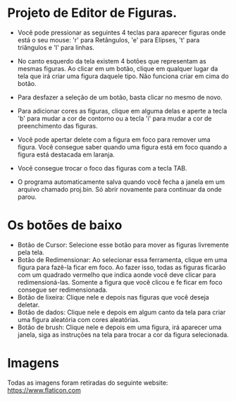 # Projeto de Editor de Figuras.

- Você pode pressionar as seguintes 4 teclas para aparecer figuras onde está o seu mouse:
'r' para Retângulos, 'e' para Elipses, 't' para triângulos e 'l' para linhas.

- No canto esquerdo da tela existem 4 botões que representam as mesmas figuras. Ao clicar em um botão, clique em qualquer lugar da tela que irá criar uma figura daquele tipo. Não funciona criar em cima do botão.

- Para desfazer a seleção de um botão, basta clicar no mesmo de novo.

- Para adicionar cores as figuras, clique em alguma delas e aperte a tecla 'b' para mudar a cor de contorno ou a tecla 'i' para mudar a cor de preenchimento das figuras.

- Você pode apertar delete com a figura em foco para remover uma figura.  Você consegue saber quando uma figura está em foco quando a figura está destacada em laranja.

- Você consegue trocar o foco das figuras com a tecla TAB.

- O programa automaticamente salva quando você fecha a janela em um arquivo chamado proj.bin. Só abrir novamente para continuar da onde parou.

# Os botões de baixo

- Botão de Cursor: Selecione esse botão para mover as figuras livremente pela tela.
- Botão de Redimensionar: Ao selecionar essa ferramenta, clique em uma figura para fazê-la ficar em foco. Ao fazer isso, todas as figuras ficarão com um quadrado vermelho que indica aonde você deve clicar para redimensioná-las. Somente a figura que você clicou e fe ficar em foco consegue ser redimensionada.
- Botão de lixeira: Clique nele e depois nas figuras que você deseja deletar.
- Botão de dados: Clique nele e depois em algum canto da tela para criar uma figura aleatória com cores aleatórias.
- Botão de brush: Clique nele e depois em uma figura, irá aparecer uma janela, siga as instruções na tela para trocar a cor da figura selecionada.

# Imagens
Todas as imagens foram retiradas do seguinte website:
https://www.flaticon.com
